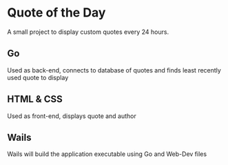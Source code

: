 # Quote of the Day

A small project to display custom quotes every 24 hours.

## Go

Used as back-end, connects to database of quotes and finds least recently used quote to display

## HTML & CSS

Used as front-end, displays quote and author

## Wails

Wails will build the application executable using Go and Web-Dev files
